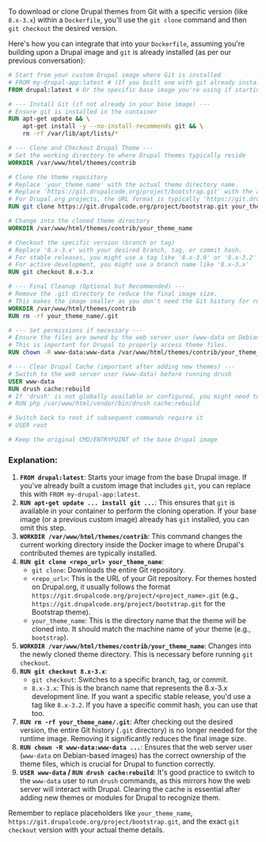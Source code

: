 To download or clone Drupal themes from Git with a specific version (like `8.x-3.x`) within a `Dockerfile`, you'll use the `git clone` command and then `git checkout` the desired version.

Here's how you can integrate that into your `Dockerfile`, assuming you're building upon a Drupal image and `git` is already installed (as per our previous conversation):

```dockerfile
# Start from your custom Drupal image where Git is installed
# FROM my-drupal-app:latest # (If you built one with git already installed)
FROM drupal:latest # Or the specific base image you're using if starting fresh

# --- Install Git (if not already in your base image) ---
# Ensure git is installed in the container
RUN apt-get update && \
    apt-get install -y --no-install-recommends git && \
    rm -rf /var/lib/apt/lists/*

# --- Clone and Checkout Drupal Theme ---
# Set the working directory to where Drupal themes typically reside
WORKDIR /var/www/html/themes/contrib

# Clone the theme repository
# Replace 'your_theme_name' with the actual theme directory name.
# Replace 'https://git.drupalcode.org/project/bootstrap.git' with the actual Git URL of your theme.
# For Drupal.org projects, the URL format is typically 'https://git.drupalcode.org/project/<project_name>.git'
RUN git clone https://git.drupalcode.org/project/bootstrap.git your_theme_name

# Change into the cloned theme directory
WORKDIR /var/www/html/themes/contrib/your_theme_name

# Checkout the specific version (branch or tag)
# Replace '8.x-3.x' with your desired branch, tag, or commit hash.
# For stable releases, you might use a tag like '8.x-3.0' or '8.x-3.2'
# For active development, you might use a branch name like '8.x-3.x'
RUN git checkout 8.x-3.x

# --- Final Cleanup (Optional but Recommended) ---
# Remove the .git directory to reduce the final image size.
# This makes the image smaller as you don't need the Git history for runtime.
WORKDIR /var/www/html/themes/contrib
RUN rm -rf your_theme_name/.git

# --- Set permissions if necessary ---
# Ensure the files are owned by the web server user (www-data on Debian-based images)
# This is important for Drupal to properly access theme files.
RUN chown -R www-data:www-data /var/www/html/themes/contrib/your_theme_name

# --- Clear Drupal Cache (important after adding new themes) ---
# Switch to the web server user (www-data) before running drush
USER www-data
RUN drush cache:rebuild
# If 'drush' is not globally available or configured, you might need to specify its path:
# RUN php /var/www/html/vendor/bin/drush cache:rebuild

# Switch back to root if subsequent commands require it
# USER root

# Keep the original CMD/ENTRYPOINT of the base Drupal image
```

### Explanation:

1.  **`FROM drupal:latest`**: Starts your image from the base Drupal image. If you've already built a custom image that includes `git`, you can replace this with `FROM my-drupal-app:latest`.
2.  **`RUN apt-get update ... install git ...`**: This ensures that `git` is available in your container to perform the cloning operation. If your base image (or a previous custom image) already has `git` installed, you can omit this step.
3.  **`WORKDIR /var/www/html/themes/contrib`**: This command changes the current working directory inside the Docker image to where Drupal's contributed themes are typically installed.
4.  **`RUN git clone <repo_url> your_theme_name`**:
    * `git clone`: Downloads the entire Git repository.
    * `<repo_url>`: This is the URL of your Git repository. For themes hosted on Drupal.org, it usually follows the format `https://git.drupalcode.org/project/<project_name>.git` (e.g., `https://git.drupalcode.org/project/bootstrap.git` for the Bootstrap theme).
    * `your_theme_name`: This is the directory name that the theme will be cloned into. It should match the machine name of your theme (e.g., `bootstrap`).
5.  **`WORKDIR /var/www/html/themes/contrib/your_theme_name`**: Changes into the newly cloned theme directory. This is necessary before running `git checkout`.
6.  **`RUN git checkout 8.x-3.x`**:
    * `git checkout`: Switches to a specific branch, tag, or commit.
    * `8.x-3.x`: This is the branch name that represents the 8.x-3.x development line. If you want a specific stable release, you'd use a tag like `8.x-3.2`. If you have a specific commit hash, you can use that too.
7.  **`RUN rm -rf your_theme_name/.git`**: After checking out the desired version, the entire Git history (`.git` directory) is no longer needed for the runtime image. Removing it significantly reduces the final image size.
8.  **`RUN chown -R www-data:www-data ...`**: Ensures that the web server user (`www-data` on Debian-based images) has the correct ownership of the theme files, which is crucial for Drupal to function correctly.
9.  **`USER www-data` / `RUN drush cache:rebuild`**: It's good practice to switch to the `www-data` user to run `drush` commands, as this mirrors how the web server will interact with Drupal. Clearing the cache is essential after adding new themes or modules for Drupal to recognize them.

Remember to replace placeholders like `your_theme_name`, `https://git.drupalcode.org/project/bootstrap.git`, and the exact `git checkout` version with your actual theme details.
